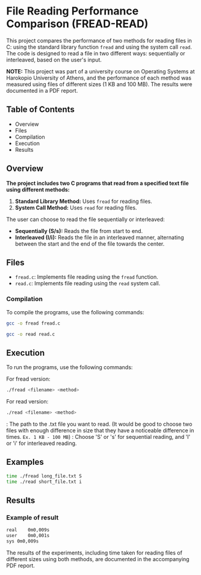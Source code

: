 # File Reading Performance Comparison (FREAD-READ)

This project compares the performance of two methods for reading files in C: using the standard library function `fread` and using the system call `read`. The code is designed to read a file in two different ways: sequentially or interleaved, based on the user's input.

**NOTE:** This project was part of a university course on Operating Systems at Harokopio University of Athens, and the performance of each method was measured using files of different sizes (1 KB and 100 MB). The results were documented in a PDF report.

## Table of Contents
- Overview
- Files
- Compilation
- Execution
- Results

## Overview

**The project includes two C programs that read from a specified text file using different methods:**
1. **Standard Library Method:** Uses `fread` for reading files.
2. **System Call Method:** Uses `read` for reading files.

The user can choose to read the file sequentially or interleaved:
- **Sequentially (S/s):** Reads the file from start to end.
- **Interleaved (I/i):** Reads the file in an interleaved manner, alternating between the start and the end of the file towards the center.

## Files
- `fread.c`: Implements file reading using the `fread` function.
- `read.c`: Implements file reading using the `read` system call.

### Compilation

To compile the programs, use the following commands:

```sh
gcc -o fread fread.c
```
```sh
gcc -o read read.c
```
## Execution
To run the programs, use the following commands:

For fread version:
```sh
./fread <filename> <method>
```

For read version:
```sh
./read <filename> <method>
```
<filename>: The path to the .txt file you want to read. (It would be good to choose two files with enough difference in size that they have a noticeable difference in times. `Ex. 1 KB - 100 MB`)
<method>: Choose 'S' or 's' for sequential reading, and 'I' or 'i' for interleaved reading.

## Examples
```sh
time ./fread long_file.txt S
time ./read short_file.txt i
```
## Results
### Example of result

```sh
real	0m0,009s
user	0m0,001s
sys	0m0,009s
```
The results of the experiments, including time taken for reading files of different sizes using both methods, are documented in the accompanying PDF report.
